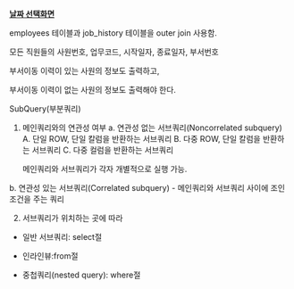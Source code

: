 ﻿**[날짜 선택화면](../README.md)**

employees 테이블과 job_history 테이블을 outer join 사용함.

모든 직원들의 사원번호, 업무코드, 시작일자, 종료일자, 부서번호

부서이동 이력이 있는 사원의 정보도 출력하고,

부서이동 이력이 없는 사원의 정보도 출력해야 한다.

SubQuery(부분쿼리)

1. 메인쿼리와의 연관성 여부
  a. 연관성 없는 서브쿼리(Noncorrelated subquery)
    A. 단일 ROW, 단일 칼럼을 반환하는 서브쿼리
    B. 다중 ROW, 단일 칼럼을 반환하는 서브쿼리
    C. 다중 컬럼을 반환하는 서브쿼리

    메인쿼리와 서브쿼리가 각자 개별적으로 실행 가능.

  b. 연관성 있는 서브쿼리(Correlated subquery)
    - 메인쿼리와 서브쿼리 사이에 조인조건을 주는 쿼리


2. 서브쿼리가 위치하는 곳에 따라

- 일반 서브쿼리: select절

- 인라인뷰:from절

- 중첩쿼리(nested query): where절
